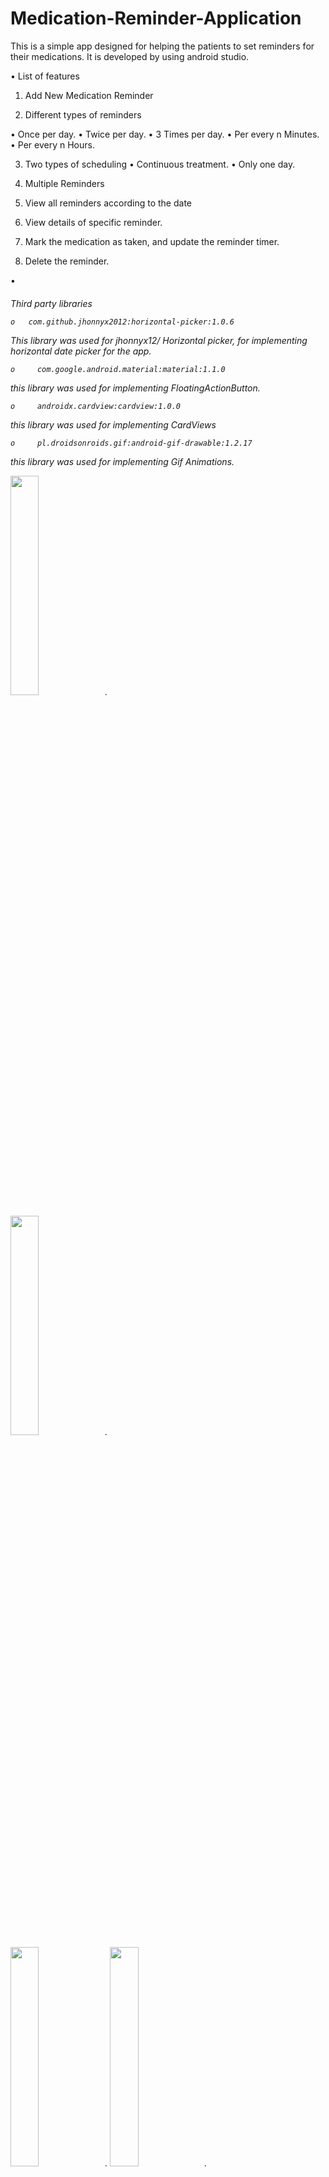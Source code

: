 # Medication-Reminder-Application
This is a simple app designed for helping the patients to set reminders for their medications. It is developed by using android studio.

•	List of features

1.	Add New Medication Reminder

2.	Different types of reminders

   •	Once per day.
   •	Twice per day.
   •	3 Times per day.
   •	Per every n Minutes.
   •	Per every n Hours.

3.	Two types of scheduling
   •	Continuous treatment.
   •	Only one day.

4.	Multiple Reminders 
5.	View all reminders according to the date
6.	View details of specific reminder.
7.	Mark the medication as taken, and update the reminder timer.
8.	Delete the reminder.

  •<h6>	Third party libraries

    o   com.github.jhonnyx2012:horizontal-picker:1.0.6

This library was used for jhonnyx12/ Horizontal picker, for implementing horizontal date picker for the app.  

    o	  com.google.android.material:material:1.1.0

this library was used for implementing FloatingActionButton.

    o	  androidx.cardview:cardview:1.0.0

this library was used for implementing CardViews 

    o	  pl.droidsonroids.gif:android-gif-drawable:1.2.17

this library was used for implementing Gif Animations. 



<img src="/img/image007.jpg" width="30%" height="30%">.
<p>                 </p>
<img src="/img/image005.jpg" width="30%" height="30%">.
<br>
<img src="/img/image011.jpg" width="30%" height="30%">.
<img src="/img/image009.jpg" width="30%" height="30%">.
<br>
<img src="/img/image013.jpg" width="30%" height="30%">.
<img src="/img/image015.jpg" width="30%" height="30%">.
<br>
<img src="/img/image017.jpg" width="30%" height="30%">.
<img src="/img/image019.jpg" width="30%" height="30%">.
<br>
<img src="/img/image021.jpg" width="30%" height="30%">.
<img src="/img/image023.jpg" width="30%" height="30%">.




![GitHub Logo](/img/image007.jpg)
Format: ![Alt Text](url)

![GitHub Logo](/img/image009.jpg)
Format: ![Alt Text](url)

![GitHub Logo](/img/image011.jpg)
Format: ![Alt Text](url)

![GitHub Logo](/img/image013.jpg)
Format: ![Alt Text](url)

![GitHub Logo](/img/image015.jpg)
Format: ![Alt Text](url)

![GitHub Logo](/img/image017.jpg)
Format: ![Alt Text](url)

![GitHub Logo](/img/image019.jpg)
Format: ![Alt Text](url)

![GitHub Logo](/img/image021.jpg)
Format: ![Alt Text](url)

![GitHub Logo](/img/image023.jpg)
Format: ![Alt Text](url)





